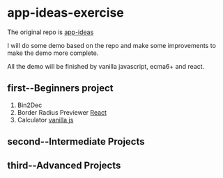 # app-ideas-exercise
The original repo is [app-ideas](https://github.com/florinpop17/app-ideas)

I will do some demo based on the repo and make some improvements to make the demo more complete.

All the demo will be finished by vanilla javascript, ecma6+ and react.

## first--Beginners project
1. Bin2Dec
2. Border Radius Previewer [React](https://codepen.io/plusmultiply0/pen/gOaeWOP)
3. Calculator [vanilla js](https://codepen.io/plusmultiply0/pen/jObQraV)

## second--Intermediate Projects

## third--Advanced Projects
